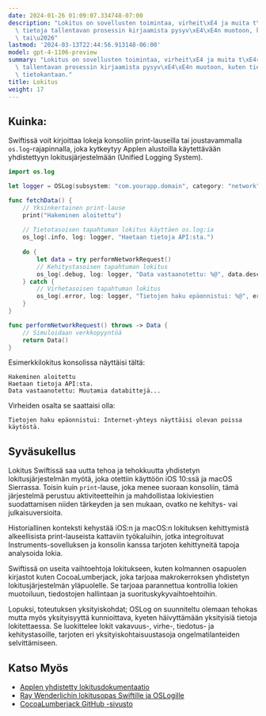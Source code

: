 ```yaml
---
date: 2024-01-26 01:09:07.334748-07:00
description: "Lokitus on sovellusten toimintaa, virheit\xE4 ja muita t\xE4rkeit\xE4\
  \ tietoja tallentavan prosessin kirjaamista pysyv\xE4\xE4n muotoon, kuten tiedostoon\
  \ tai\u2026"
lastmod: '2024-03-13T22:44:56.913148-06:00'
model: gpt-4-1106-preview
summary: "Lokitus on sovellusten toimintaa, virheit\xE4 ja muita t\xE4rkeit\xE4 tietoja\
  \ tallentavan prosessin kirjaamista pysyv\xE4\xE4n muotoon, kuten tiedostoon tai\
  \ tietokantaan."
title: Lokitus
weight: 17
---
```


## Kuinka:
Swiftissä voit kirjoittaa lokeja konsoliin print-lauseilla tai joustavammalla `os.log`-rajapinnalla, joka kytkeytyy Applen alustoilla käytettävään yhdistettyyn lokitusjärjestelmään (Unified Logging System).

```Swift
import os.log

let logger = OSLog(subsystem: "com.yourapp.domain", category: "network")

func fetchData() {
    // Yksinkertainen print-lause
    print("Hakeminen aloitettu")
    
    // Tietotasoisen tapahtuman lokitus käyttäen os.log:ia
    os_log(.info, log: logger, "Haetaan tietoja API:sta.")
    
    do {
        let data = try performNetworkRequest()
        // Kehitystasoisen tapahtuman lokitus
        os_log(.debug, log: logger, "Data vastaanotettu: %@", data.description)
    } catch {
        // Virhetasoisen tapahtuman lokitus
        os_log(.error, log: logger, "Tietojen haku epäonnistui: %@", error.localizedDescription)
    }
}

func performNetworkRequest() throws -> Data {
    // Simuloidaan verkkopyyntöä
    return Data()
}
```

Esimerkkilokitus konsolissa näyttäisi tältä:

```
Hakeminen aloitettu
Haetaan tietoja API:sta.
Data vastaanotettu: Muutamia databittejä...
```

Virheiden osalta se saattaisi olla:

```
Tietojen haku epäonnistui: Internet-yhteys näyttäisi olevan poissa käytöstä.
```

## Syväsukellus
Lokitus Swiftissä saa uutta tehoa ja tehokkuutta yhdistetyn lokitusjärjestelmän myötä, joka otettiin käyttöön iOS 10:ssä ja macOS Sierrassa. Toisin kuin `print`-lause, joka menee suoraan konsoliin, tämä järjestelmä perustuu aktiviteetteihin ja mahdollistaa lokiviestien suodattamisen niiden tärkeyden ja sen mukaan, ovatko ne kehitys- vai julkaisuversioita.

Historiallinen konteksti kehystää iOS:n ja macOS:n lokituksen kehittymistä alkeellisista print-lauseista kattaviin työkaluihin, jotka integroituvat Instruments-sovelluksen ja konsolin kanssa tarjoten kehittyneitä tapoja analysoida lokia.

Swiftissä on useita vaihtoehtoja lokitukseen, kuten kolmannen osapuolen kirjastot kuten CocoaLumberjack, joka tarjoaa makrokerroksen yhdistetyn lokitusjärjestelmän yläpuolelle. Se tarjoaa parannettua kontrollia lokien muotoiluun, tiedostojen hallintaan ja suorituskykyvaihtoehtoihin.

Lopuksi, toteutuksen yksityiskohdat; OSLog on suunniteltu olemaan tehokas mutta myös yksityisyyttä kunnioittava, kyeten häivyttämään yksityisiä tietoja lokitettaessa. Se luokittelee lokit vakavuus-, virhe-, tiedotus- ja kehitystasoille, tarjoten eri yksityiskohtaisuustasoja ongelmatilanteiden selvittämiseen.

## Katso Myös
- [Applen yhdistetty lokitusdokumentaatio](https://developer.apple.com/documentation/os/logging)
- [Ray Wenderlichin lokitusopas Swiftille ja OSLogille](https://www.raywenderlich.com/605079-logging-in-swift-oslog)
- [CocoaLumberjack GitHub -sivusto](https://github.com/CocoaLumberjack/CocoaLumberjack)

